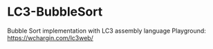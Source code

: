 # LC3-BubbleSort
Bubble Sort implementation with LC3 assembly language
Playground: https://wchargin.com/lc3web/

